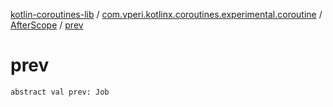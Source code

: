 [kotlin-coroutines-lib](../../index.md) / [com.vperi.kotlinx.coroutines.experimental.coroutine](../index.md) / [AfterScope](index.md) / [prev](./prev.md)

# prev

`abstract val prev: Job`